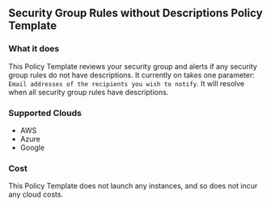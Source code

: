 ## Security Group Rules without Descriptions Policy Template

### What it does

This Policy Template reviews your security group and alerts if any security group rules do not have descriptions. It currently on takes one parameter: `Email addresses of the recipients you wish to notify`. It will resolve when all security group rules have descriptions. 


### Supported Clouds

- AWS
- Azure
- Google 

### Cost

This Policy Template does not launch any instances, and so does not incur any cloud costs.
